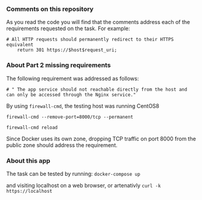 ### Comments on this repository ###
As you read the code you will find that the comments address each of the requirements requested on the task. For example:

	# All HTTP requests should permanently redirect to their HTTPS equivalent
        return 301 https://$host$request_uri;


### About Part 2 missing requirements ###

The following requirement was addressed as follows:

	# " The app service should not reachable directly from the host and can only be accessed through the Nginx service."

By using `firewall-cmd`, the testing host was running CentOS8

  `firewall-cmd --remove-port=8000/tcp --permanent`
  
  `firewall-cmd reload`

Since Docker uses its own zone, dropping TCP traffic on port 8000 from the public zone should address the requirement.

### About this app ###

The task can be tested by running:
`docker-compose up`

and visiting localhost on a web browser, or artenativly `curl -k https://localhost`
